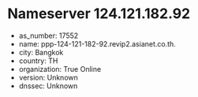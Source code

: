# Nameserver 124.121.182.92

* as_number: 17552
* name: ppp-124-121-182-92.revip2.asianet.co.th.
* city: Bangkok
* country: TH
* organization: True Online
* version: Unknown
* dnssec: Unknown
